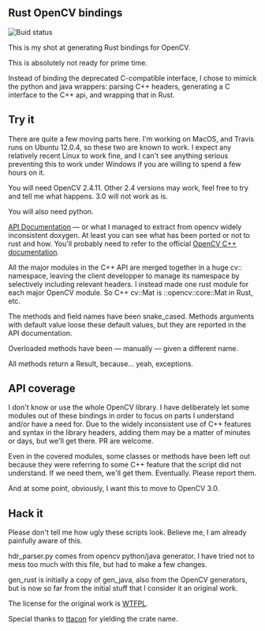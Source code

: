 ## Rust OpenCV bindings

![Buid status](https://travis-ci.org/kali/opencv-rust.svg)

This is my shot at generating Rust bindings for OpenCV.

This is absolutely not ready for prime time.

Instead of binding the deprecated C-compatible interface, I chose to mimick the
python and java wrappers: parsing C++ headers, generating a C interface to the 
C++ api, and wrapping that in Rust.

## Try it

There are quite a few moving parts here. I'm working on MacOS, and Travis runs
on Ubuntu 12.0.4, so these two are known to work. I expect any relatively 
recent Linux to work fine, and I can't see anything serious preventing this
to work under Windows if you are willing to spend a few hours on it.

You will need OpenCV 2.4.11. Other 2.4 versions may work, feel free to try and
tell me what happens. 3.0 will not work as is.

You will also need python.

[API Documentation](http://www.poumeyrol.fr/doc/opencv-rust/opencv/index.html)
— or what I managed to extract from opencv widely inconsistent doxygen. At
least you can see what has been ported or not to rust and how. You'll probably
need to refer to the official [OpenCV C++ documentation](http://docs.opencv.org/).

All the major modules in the C++ API
are merged together in a huge cv:: namespace, leaving the client developper
to manage its namespace by selectively including relevant headers. I instead
made one rust module for each major OpenCV module. So C++ cv::Mat is 
::opencv::core::Mat in Rust, etc.

The methods and field names have been snake_cased. Methods arguments with
default value loose these default values, but they are reported in the
API documentation.

Overloaded methods have been — manually — given a different name.

All methods return a Result, because... yeah, exceptions.

## API coverage

I don't know or use the whole OpenCV library. I have deliberately let some
modules out of these bindings in order to focus on parts I understand and/or
have a need for. Due to the widely inconsistent use of C++ features and
syntax in the library headers, adding them may be a matter of minutes or days,
but we'll get there. PR are welcome.

Even in the covered modules, some classes or methods have been left out because
they were referring to some C++ feature that the script did not understand. If
we need them, we'll get them. Eventually. Please report them.

And at some point, obviously, I want this to move to OpenCV 3.0.

## Hack it

Please don't tell me how ugly these scripts look. Believe me, I am already
painfully aware of this.

hdr_parser.py comes from opencv python/java generator. I have tried not to mess
too much with this file, but had to make a few changes.

gen_rust is initially a copy of gen_java, also from
the OpenCV generators, but is now so far from the initial stuff that I
consider it an original work. 

The license for the original work is [WTFPL](http://www.wtfpl.net/).

Special thanks to [ttacon](https://github.com/ttacon) for yielding the crate name.
